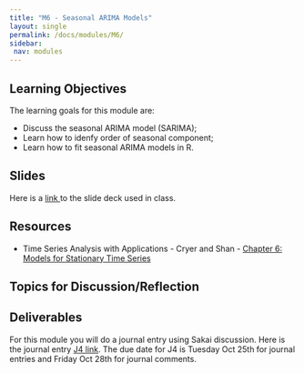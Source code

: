 ```yaml
---
title: "M6 - Seasonal ARIMA Models"
layout: single
permalink: /docs/modules/M6/
sidebar:
 nav: modules
---
```


## Learning Objectives

The learning goals for this module are:

* Discuss the seasonal ARIMA model (SARIMA); <br>
* Learn how to idenfy order of seasonal component; <br>
* Learn how to fit seasonal ARIMA models in R. <br>

## Slides

Here is a <a href="/docs/modules/PPTS/TSA_M6_SeasonalModels.pdf" > link </a> to the slide deck used in class.



## Resources

*  Time Series Analysis with Applications - Cryer and Shan - <a href="/docs/modules/readings/M5_TSA-cryer-ch6.pdf" > Chapter 6: Models for Stationary Time Series </a> <br>


## Topics for Discussion/Reflection



## Deliverables

For this module you will do a journal entry using Sakai discussion. Here is the journal entry [J4 link](https://sakai.duke.edu/portal/site/fc198b90-9d77-4c6b-8708-c9d0d044be5b/tool/26e522a4-84f3-4d97-9ad5-a7c405e8ea92/discussionForum/message/dfAllMessages). The due date for J4 is Tuesday Oct 25th for journal entries and Friday Oct 28th for journal comments.
